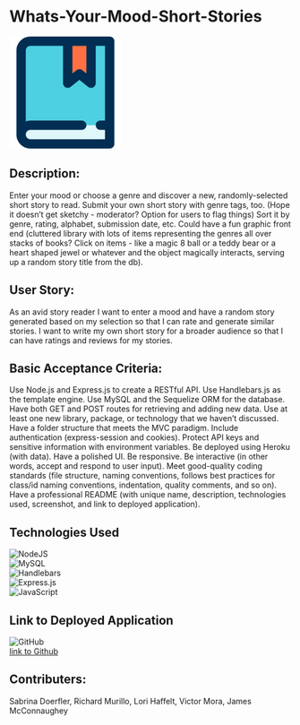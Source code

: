 # Whats-Your-Mood-Short-Stories 

<img src='./images/book.png' width=200 height=200>

## Description:

Enter your mood or choose a genre and discover a new, randomly-selected short story to read. Submit your own short story with genre tags, too. (Hope it doesn’t get sketchy - moderator? Option for users to flag things) Sort it by genre, rating, alphabet, submission date, etc. Could have a fun graphic front end (cluttered library with lots of items representing the genres all over stacks of books? Click on items - like a magic 8 ball or a teddy bear or a heart shaped jewel or whatever and the object magically interacts, serving up a random story title from the db).

## User Story: 

As an avid story reader 
I want to enter a mood and have a random story generated based on my selection so that I can rate and generate similar stories.
I want to write my own short story for a broader audience so that I can have ratings and reviews for my stories. 

## Basic Acceptance Criteria:

Use Node.js and Express.js to create a RESTful API.
Use Handlebars.js as the template engine.
Use MySQL and the Sequelize ORM for the database.
Have both GET and POST routes for retrieving and adding new data.
Use at least one new library, package, or technology that we haven’t discussed.
Have a folder structure that meets the MVC paradigm.
Include authentication (express-session and cookies).
Protect API keys and sensitive information with environment variables.
Be deployed using Heroku (with data).
Have a polished UI.
Be responsive.
Be interactive (in other words, accept and respond to user input).
Meet good-quality coding standards (file structure, naming conventions, follows best practices for class/id naming conventions, indentation, quality comments, and so on).
Have a professional README (with unique name, description, technologies used, screenshot, and link to deployed application).

## Technologies Used
![NodeJS](https://img.shields.io/badge/node.js-6DA55F?style=for-the-badge&logo=node.js&logoColor=white)
<br>
![MySQL](https://img.shields.io/badge/mysql-%2300f.svg?style=for-the-badge&logo=mysql&logoColor=white)
<br>
![Handlebars](https://img.shields.io/badge/Handlebars.js-000000.svg?style=for-the-badge&logo=handlebarsdotjs&logoColor=white)
<br>
![Express.js](https://img.shields.io/badge/express.js-%23404d59.svg?style=for-the-badge&logo=express&logoColor=%2361DAFB)
<br>
![JavaScript](https://img.shields.io/badge/javascript-%23323330.svg?style=for-the-badge&logo=javascript&logoColor=%23F7DF1E)

## Link to Deployed Application
![GitHub](https://img.shields.io/badge/github-%23121011.svg?style=for-the-badge&logo=github&logoColor=white)
<br>
[link to Github](git@github.com:victorjmora/Whats-Your-Mood-ShortStories.git)

## Contributers:

Sabrina Doerfler,
Richard Murillo,
Lori Haffelt,
Victor Mora,
James McConnaughey
